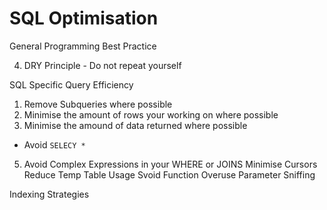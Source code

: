 # SQL Optimisation

General Programming Best Practice

4. DRY Principle - Do not repeat yourself

SQL Specific Query Efficiency
1. Remove Subqueries where possible
2. Minimise the amount of rows your working on where possible
3. Minimise the amound of data returned where possible
- Avoid `SELECY *`
5. Avoid Complex Expressions in your WHERE or JOINS
Minimise Cursors
Reduce Temp Table Usage
Svoid Function Overuse
Parameter Sniffing



Indexing Strategies

